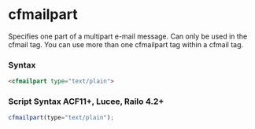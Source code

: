 # cfmailpart

Specifies one part of a multipart e-mail message. Can only be
 used in the cfmail tag. You can use more than one cfmailpart
 tag within a cfmail tag.

### Syntax

```html
<cfmailpart type="text/plain">
```

### Script Syntax ACF11+, Lucee, Railo 4.2+

```javascript
cfmailpart(type="text/plain");
```
